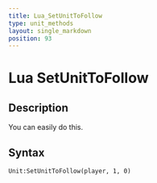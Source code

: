 ```yaml
---
title: Lua_SetUnitToFollow
type: unit_methods
layout: single_markdown
position: 93
---
```


# Lua SetUnitToFollow

## Description

You can easily do this.

## Syntax

```
Unit:SetUnitToFollow(player, 1, 0)
```
